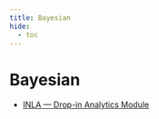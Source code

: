 ```yaml
---
title: Bayesian
hide:
  - toc
---
```


# Bayesian

- [INLA — Drop-in Analytics Module](/library/analytics/inla/)  
  <small></small>